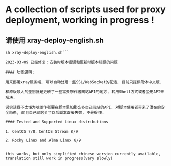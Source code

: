 # A collection of scripts used for proxy deployment, working in progress !

## 请使用 xray-deploy-english.sh

```wget https://github.com/ZhaoKunqi/semi-auto-scripts-for-proxy-deployment/raw/main/xray-deploy-english.sh 
sh xray-deploy-english.sh```

2023-03-09 已经修复：安装时版本错误和更新时版本错误的问题

#### 功能说明:

用来部署xray服务端, 可以自动处理一些SSL/WebSocket的花活, 目前只提供简体中文版.

和原版最大的差别就是更改了一些需要原作者网站API的地方, 转用Shell方式或者公用API来解决.

说实话我不太懂为啥原作者要在脚本里加那么多自己网站的API, 对脚本使用者带来了潜在的安全隐患, 而且自己网站关了以后脚本直接失效, 不是很懂.

#### Tested and Supported Linux distributions

1. CentOS 7/8，CentOS Stream 8/9
  
2. Rocky Linux and Alma Linux 8/9
  

this works, but only simplified chinese version currently available, translation still work in progress(very slowly)
